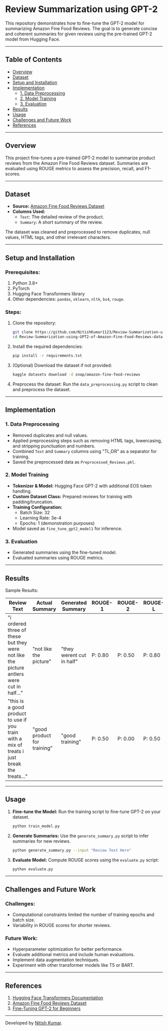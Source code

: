# Review Summarization using GPT-2

This repository demonstrates how to fine-tune the GPT-2 model for summarizing Amazon Fine Food Reviews. The goal is to generate concise and coherent summaries for given reviews using the pre-trained GPT-2 model from Hugging Face.

---

## **Table of Contents**

- [Overview](#overview)
- [Dataset](#dataset)
- [Setup and Installation](#setup-and-installation)
- [Implementation](#implementation)
  - [1. Data Preprocessing](#1-data-preprocessing)
  - [2. Model Training](#2-model-training)
  - [3. Evaluation](#3-evaluation)
- [Results](#results)
- [Usage](#usage)
- [Challenges and Future Work](#challenges-and-future-work)
- [References](#references)

---

## **Overview**

This project fine-tunes a pre-trained GPT-2 model to summarize product reviews from the Amazon Fine Food Reviews dataset. Summaries are evaluated using ROUGE metrics to assess the precision, recall, and F1-scores.

---

## **Dataset**

- **Source:** [Amazon Fine Food Reviews Dataset](https://www.kaggle.com/datasets/snap/amazon-fine-food-reviews)
- **Columns Used:**
  - `Text`: The detailed review of the product.
  - `Summary`: A short summary of the review.

The dataset was cleaned and preprocessed to remove duplicates, null values, HTML tags, and other irrelevant characters.

---

## **Setup and Installation**

### Prerequisites:
1. Python 3.8+
2. PyTorch
3. Hugging Face Transformers library
4. Other dependencies: `pandas`, `sklearn`, `nltk`, `bs4`, `rouge`.

### Steps:

1. Clone the repository:
    ```bash
    git clone https://github.com/NitishKumar1123/Review-Summarization-using-GPT2-of-Amazon-Fine-Food-Reviews-dataset.git
    cd Review-Summarization-using-GPT2-of-Amazon-Fine-Food-Reviews-dataset
    ```

2. Install the required dependencies:
    ```bash
    pip install -r requirements.txt
    ```

3. (Optional) Download the dataset if not provided:
    ```bash
    kaggle datasets download -d snap/amazon-fine-food-reviews
    ```

4. Preprocess the dataset:
    Run the `data_preprocessing.py` script to clean and preprocess the dataset.

---

## **Implementation**

### **1. Data Preprocessing**
- Removed duplicates and null values.
- Applied preprocessing steps such as removing HTML tags, lowercasing, and stripping punctuation and numbers.
- Combined `Text` and `Summary` columns using "TL;DR" as a separator for training.
- Saved the preprocessed data as `Preprocessed_Reviews.pkl`.

### **2. Model Training**
- **Tokenizer & Model:** Hugging Face GPT-2 with additional EOS token handling.
- **Custom Dataset Class:** Prepared reviews for training with padding/truncation.
- **Training Configuration:**
  - Batch Size: 32
  - Learning Rate: 3e-4
  - Epochs: 1 (demonstration purposes)
- Model saved as `fine_tune_gpt2_model1` for inference.

### **3. Evaluation**
- Generated summaries using the fine-tuned model.
- Evaluated summaries using ROUGE metrics.

---

## **Results**

Sample Results:

| **Review Text**                                                                                   | **Actual Summary**           | **Generated Summary**      | **ROUGE-1** | **ROUGE-2** | **ROUGE-L** |
|---------------------------------------------------------------------------------------------------|------------------------------|----------------------------|-------------|-------------|-------------|
| "i ordered three of these but they were not like the picture antlers were cut in half..."         | "not like the picture"       | "they werent cut in half" | P: 0.80     | P: 0.50     | P: 0.80     |
| "this is a good product to use if you train with a mix of treats i just break the treats..."     | "good product for training" | "good training"           | P: 0.50     | P: 0.00     | P: 0.50     |

---

## **Usage**

1. **Fine-tune the Model:**
   Run the training script to fine-tune GPT-2 on your dataset.
   ```bash
   python train_model.py
   ```

2. **Generate Summaries:**
   Use the `generate_summary.py` script to infer summaries for new reviews.
   ```bash
   python generate_summary.py --input "Review Text Here"
   ```

3. **Evaluate Model:**
   Compute ROUGE scores using the `evaluate.py` script:
   ```bash
   python evaluate.py
   ```

---

## **Challenges and Future Work**

### **Challenges:**
- Computational constraints limited the number of training epochs and batch size.
- Variability in ROUGE scores for shorter reviews.

### **Future Work:**
- Hyperparameter optimization for better performance.
- Evaluate additional metrics and include human evaluations.
- Implement data augmentation techniques.
- Experiment with other transformer models like T5 or BART.

---

## **References**

1. [Hugging Face Transformers Documentation](https://huggingface.co/transformers/)
2. [Amazon Fine Food Reviews Dataset](https://www.kaggle.com/datasets/snap/amazon-fine-food-reviews)
3. [Fine-Tuning GPT-2 for Beginners](https://www.kaggle.com/code/changyeop/how-to-fine-tune-gpt-2-for-beginners)

---

Developed by [Nitish Kumar](https://github.com/NitishKumar1123).

